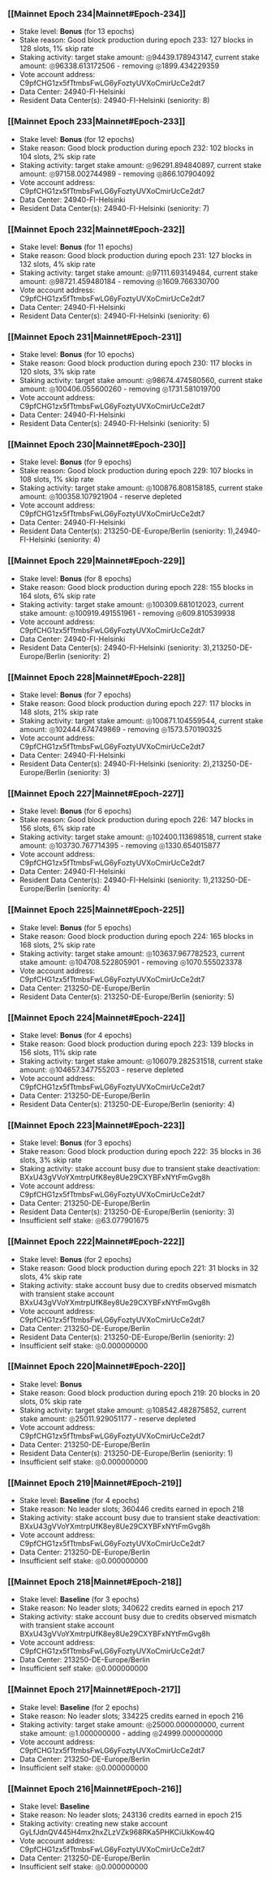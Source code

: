### [[Mainnet Epoch 234|Mainnet#Epoch-234]]
* Stake level: **Bonus** (for 13 epochs)
* Stake reason: Good block production during epoch 233: 127 blocks in 128 slots, 1% skip rate
* Staking activity: target stake amount: ◎94439.178943147, current stake amount: ◎96338.613172506 - removing ◎1899.434229359
* Vote account address: C9pfCHG1zx5fTtmbsFwLG6yFoztyUVXoCmirUcCe2dt7
* Data Center: 24940-FI-Helsinki
* Resident Data Center(s): 24940-FI-Helsinki (seniority: 8)
### [[Mainnet Epoch 233|Mainnet#Epoch-233]]
* Stake level: **Bonus** (for 12 epochs)
* Stake reason: Good block production during epoch 232: 102 blocks in 104 slots, 2% skip rate
* Staking activity: target stake amount: ◎96291.894840897, current stake amount: ◎97158.002744989 - removing ◎866.107904092
* Vote account address: C9pfCHG1zx5fTtmbsFwLG6yFoztyUVXoCmirUcCe2dt7
* Data Center: 24940-FI-Helsinki
* Resident Data Center(s): 24940-FI-Helsinki (seniority: 7)
### [[Mainnet Epoch 232|Mainnet#Epoch-232]]
* Stake level: **Bonus** (for 11 epochs)
* Stake reason: Good block production during epoch 231: 127 blocks in 132 slots, 4% skip rate
* Staking activity: target stake amount: ◎97111.693149484, current stake amount: ◎98721.459480184 - removing ◎1609.766330700
* Vote account address: C9pfCHG1zx5fTtmbsFwLG6yFoztyUVXoCmirUcCe2dt7
* Data Center: 24940-FI-Helsinki
* Resident Data Center(s): 24940-FI-Helsinki (seniority: 6)
### [[Mainnet Epoch 231|Mainnet#Epoch-231]]
* Stake level: **Bonus** (for 10 epochs)
* Stake reason: Good block production during epoch 230: 117 blocks in 120 slots, 3% skip rate
* Staking activity: target stake amount: ◎98674.474580560, current stake amount: ◎100406.055600260 - removing ◎1731.581019700
* Vote account address: C9pfCHG1zx5fTtmbsFwLG6yFoztyUVXoCmirUcCe2dt7
* Data Center: 24940-FI-Helsinki
* Resident Data Center(s): 24940-FI-Helsinki (seniority: 5)
### [[Mainnet Epoch 230|Mainnet#Epoch-230]]
* Stake level: **Bonus** (for 9 epochs)
* Stake reason: Good block production during epoch 229: 107 blocks in 108 slots, 1% skip rate
* Staking activity: target stake amount: ◎100876.808158185, current stake amount: ◎100358.107921904 - reserve depleted
* Vote account address: C9pfCHG1zx5fTtmbsFwLG6yFoztyUVXoCmirUcCe2dt7
* Data Center: 24940-FI-Helsinki
* Resident Data Center(s): 213250-DE-Europe/Berlin (seniority: 1),24940-FI-Helsinki (seniority: 4)
### [[Mainnet Epoch 229|Mainnet#Epoch-229]]
* Stake level: **Bonus** (for 8 epochs)
* Stake reason: Good block production during epoch 228: 155 blocks in 164 slots, 6% skip rate
* Staking activity: target stake amount: ◎100309.681012023, current stake amount: ◎100919.491551961 - removing ◎609.810539938
* Vote account address: C9pfCHG1zx5fTtmbsFwLG6yFoztyUVXoCmirUcCe2dt7
* Data Center: 24940-FI-Helsinki
* Resident Data Center(s): 24940-FI-Helsinki (seniority: 3),213250-DE-Europe/Berlin (seniority: 2)
### [[Mainnet Epoch 228|Mainnet#Epoch-228]]
* Stake level: **Bonus** (for 7 epochs)
* Stake reason: Good block production during epoch 227: 117 blocks in 148 slots, 21% skip rate
* Staking activity: target stake amount: ◎100871.104559544, current stake amount: ◎102444.674749869 - removing ◎1573.570190325
* Vote account address: C9pfCHG1zx5fTtmbsFwLG6yFoztyUVXoCmirUcCe2dt7
* Data Center: 24940-FI-Helsinki
* Resident Data Center(s): 24940-FI-Helsinki (seniority: 2),213250-DE-Europe/Berlin (seniority: 3)
### [[Mainnet Epoch 227|Mainnet#Epoch-227]]
* Stake level: **Bonus** (for 6 epochs)
* Stake reason: Good block production during epoch 226: 147 blocks in 156 slots, 6% skip rate
* Staking activity: target stake amount: ◎102400.113698518, current stake amount: ◎103730.767714395 - removing ◎1330.654015877
* Vote account address: C9pfCHG1zx5fTtmbsFwLG6yFoztyUVXoCmirUcCe2dt7
* Data Center: 24940-FI-Helsinki
* Resident Data Center(s): 24940-FI-Helsinki (seniority: 1),213250-DE-Europe/Berlin (seniority: 4)
### [[Mainnet Epoch 225|Mainnet#Epoch-225]]
* Stake level: **Bonus** (for 5 epochs)
* Stake reason: Good block production during epoch 224: 165 blocks in 168 slots, 2% skip rate
* Staking activity: target stake amount: ◎103637.967782523, current stake amount: ◎104708.522805901 - removing ◎1070.555023378
* Vote account address: C9pfCHG1zx5fTtmbsFwLG6yFoztyUVXoCmirUcCe2dt7
* Data Center: 213250-DE-Europe/Berlin
* Resident Data Center(s): 213250-DE-Europe/Berlin (seniority: 5)
### [[Mainnet Epoch 224|Mainnet#Epoch-224]]
* Stake level: **Bonus** (for 4 epochs)
* Stake reason: Good block production during epoch 223: 139 blocks in 156 slots, 11% skip rate
* Staking activity: target stake amount: ◎106079.282531518, current stake amount: ◎104657.347755203 - reserve depleted
* Vote account address: C9pfCHG1zx5fTtmbsFwLG6yFoztyUVXoCmirUcCe2dt7
* Data Center: 213250-DE-Europe/Berlin
* Resident Data Center(s): 213250-DE-Europe/Berlin (seniority: 4)
### [[Mainnet Epoch 223|Mainnet#Epoch-223]]
* Stake level: **Bonus** (for 3 epochs)
* Stake reason: Good block production during epoch 222: 35 blocks in 36 slots, 3% skip rate
* Staking activity: stake account busy due to transient stake deactivation: BXxU43gVVoYXmtrpUfK8ey8Ue29CXYBFxNYtFmGvg8h
* Vote account address: C9pfCHG1zx5fTtmbsFwLG6yFoztyUVXoCmirUcCe2dt7
* Data Center: 213250-DE-Europe/Berlin
* Resident Data Center(s): 213250-DE-Europe/Berlin (seniority: 3)
* Insufficient self stake: ◎63.077901675
### [[Mainnet Epoch 222|Mainnet#Epoch-222]]
* Stake level: **Bonus** (for 2 epochs)
* Stake reason: Good block production during epoch 221: 31 blocks in 32 slots, 4% skip rate
* Staking activity: stake account busy due to credits observed mismatch with transient stake account BXxU43gVVoYXmtrpUfK8ey8Ue29CXYBFxNYtFmGvg8h
* Vote account address: C9pfCHG1zx5fTtmbsFwLG6yFoztyUVXoCmirUcCe2dt7
* Data Center: 213250-DE-Europe/Berlin
* Resident Data Center(s): 213250-DE-Europe/Berlin (seniority: 2)
* Insufficient self stake: ◎0.000000000
### [[Mainnet Epoch 220|Mainnet#Epoch-220]]
* Stake level: **Bonus**
* Stake reason: Good block production during epoch 219: 20 blocks in 20 slots, 0% skip rate
* Staking activity: target stake amount: ◎108542.482875852, current stake amount: ◎25011.929051177 - reserve depleted
* Vote account address: C9pfCHG1zx5fTtmbsFwLG6yFoztyUVXoCmirUcCe2dt7
* Data Center: 213250-DE-Europe/Berlin
* Resident Data Center(s): 213250-DE-Europe/Berlin (seniority: 1)
* Insufficient self stake: ◎0.000000000
### [[Mainnet Epoch 219|Mainnet#Epoch-219]]
* Stake level: **Baseline** (for 4 epochs)
* Stake reason: No leader slots; 360446 credits earned in epoch 218
* Staking activity: stake account busy due to transient stake deactivation: BXxU43gVVoYXmtrpUfK8ey8Ue29CXYBFxNYtFmGvg8h
* Vote account address: C9pfCHG1zx5fTtmbsFwLG6yFoztyUVXoCmirUcCe2dt7
* Data Center: 213250-DE-Europe/Berlin
* Insufficient self stake: ◎0.000000000
### [[Mainnet Epoch 218|Mainnet#Epoch-218]]
* Stake level: **Baseline** (for 3 epochs)
* Stake reason: No leader slots; 340622 credits earned in epoch 217
* Staking activity: stake account busy due to credits observed mismatch with transient stake account BXxU43gVVoYXmtrpUfK8ey8Ue29CXYBFxNYtFmGvg8h
* Vote account address: C9pfCHG1zx5fTtmbsFwLG6yFoztyUVXoCmirUcCe2dt7
* Data Center: 213250-DE-Europe/Berlin
* Insufficient self stake: ◎0.000000000
### [[Mainnet Epoch 217|Mainnet#Epoch-217]]
* Stake level: **Baseline** (for 2 epochs)
* Stake reason: No leader slots; 334225 credits earned in epoch 216
* Staking activity: target stake amount: ◎25000.000000000, current stake amount: ◎1.000000000 - adding ◎24999.000000000
* Vote account address: C9pfCHG1zx5fTtmbsFwLG6yFoztyUVXoCmirUcCe2dt7
* Data Center: 213250-DE-Europe/Berlin
* Insufficient self stake: ◎0.000000000
### [[Mainnet Epoch 216|Mainnet#Epoch-216]]
* Stake level: **Baseline**
* Stake reason: No leader slots; 243136 credits earned in epoch 215
* Staking activity: creating new stake account GyLfJdnQV445H4mx2hxZLzVZk968RKa5PHKCiUkKow4Q
* Vote account address: C9pfCHG1zx5fTtmbsFwLG6yFoztyUVXoCmirUcCe2dt7
* Data Center: 213250-DE-Europe/Berlin
* Insufficient self stake: ◎0.000000000